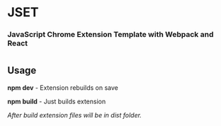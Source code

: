 # JSET
### JavaScript Chrome Extension Template with Webpack and React
#
## Usage
**npm dev** - Extension rebuilds on save

**npm build** - Just builds extension

*After build extension files will be in dist folder.*